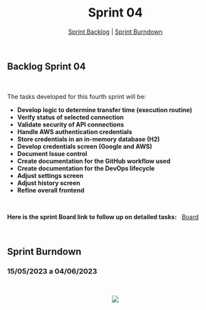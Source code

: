 
<h1 align="center">Sprint 04</h1>

<p align="center">
 <a href="#backlog-sprint-04">Sprint Backlog</a> |  <a href="#sprint-burndown">Sprint Burndown</a>
</p>

<br>

## Backlog Sprint 04
<br>

The tasks developed for this fourth sprint will be:


- **Develop logic to determine transfer time (execution routine)**
- **Verify status of selected connection**
- **Validate security of API connections**
- **Handle AWS authentication credentials**
- **Store credentials in an in-memory database (H2)**
- **Develop credentials screen (Google and AWS)**
- **Document Issue control**
- **Create documentation for the GitHub workflow used**
- **Create documentation for the DevOps lifecycle**
- **Adjust settings screen**
- **Adjust history screen**
- **Refine overall frontend**
    
<br>
 
**Here is the sprint Board link to follow up on detailed tasks:** &nbsp; [Board](https://github.com/orgs/PhatomFatec/projects/5/views/1) 

<br>

## Sprint Burndown
### 15/05/2023 a 04/06/2023
<br>

<p align="center"> 
<img src="https://media.discordapp.net/attachments/887890002741170176/1112869715027697677/brunodown.jpg?width=906&height=562"/> <br>
</p> 

<br>

